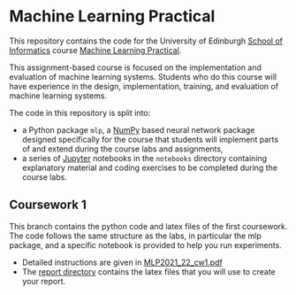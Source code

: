 # Machine Learning Practical

This repository contains the code for the University of Edinburgh [School of Informatics](http://www.inf.ed.ac.uk) course [Machine Learning Practical](http://www.inf.ed.ac.uk/teaching/courses/mlp/).

This assignment-based course is focused on the implementation and evaluation of machine learning systems. Students who do this course will have experience in the design, implementation, training, and evaluation of machine learning systems.

The code in this repository is split into:

  *  a Python package `mlp`, a [NumPy](http://www.numpy.org/) based neural network package designed specifically for the course that students will implement parts of and extend during the course labs and assignments,
  *  a series of [Jupyter](http://jupyter.org/) notebooks in the `notebooks` directory containing explanatory material and coding exercises to be completed during the course labs.

## Coursework 1
This branch contains the python code and latex files of the first coursework. The code follows the same structure as the labs, in particular the mlp package, and a specific notebook is provided to help you run experiments.
 * Detailed instructions are given in [MLP2021_22_cw1.pdf](https://github.com/VICO-UoE/mlpractical/blob/mlp2021-22/coursework1/MLP2021_22_cw1.pdf)
 * The [report directory](https://github.com/VICO-UoE/mlpractical/tree/mlp2021-22/coursework1/report) contains the latex files that you will use to create your report.
